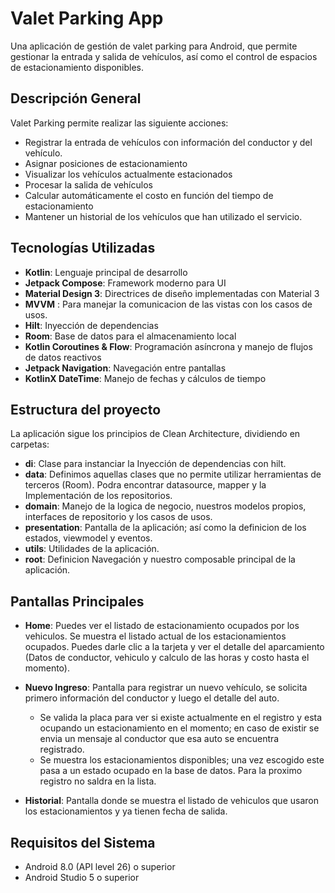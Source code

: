 # Valet Parking App

Una aplicación de gestión de valet parking para Android, que permite gestionar la entrada y salida
de vehículos, así como el control de espacios de estacionamiento disponibles.

## Descripción General

Valet Parking permite realizar las siguiente acciones:

- Registrar la entrada de vehículos con información del conductor y del vehículo.
- Asignar posiciones de estacionamiento
- Visualizar los vehículos actualmente estacionados
- Procesar la salida de vehículos
- Calcular automáticamente el costo en función del tiempo de estacionamiento
- Mantener un historial de los vehículos que han utilizado el servicio.

## Tecnologías Utilizadas

- **Kotlin**: Lenguaje principal de desarrollo
- **Jetpack Compose**: Framework moderno para UI
- **Material Design 3**: Directrices de diseño implementadas con Material 3
- **MVVM** : Para manejar la comunicacion de las vistas con los casos de usos.
- **Hilt**: Inyección de dependencias
- **Room**: Base de datos para el almacenamiento local
- **Kotlin Coroutines & Flow**: Programación asíncrona y manejo de flujos de datos reactivos
- **Jetpack Navigation**: Navegación entre pantallas
- **KotlinX DateTime**: Manejo de fechas y cálculos de tiempo

## Estructura del proyecto

La aplicación sigue los principios de Clean Architecture, dividiendo en carpetas:

- **di**: Clase para instanciar la Inyección de dependencias con hilt.
- **data**: Definimos aquellas clases que no permite utilizar herramientas de terceros (Room). Podra
  encontrar datasource, mapper y la Implementación de los repositorios.
- **domain**: Manejo de la logica de negocio, nuestros modelos propios, interfaces de repositorio y
  los casos de usos.
- **presentation**: Pantalla de la aplicación; así como la definicion de los estados, viewmodel y
  eventos.
- **utils**: Utilidades de la aplicación.
- **root**: Definicion Navegación y nuestro composable principal de la aplicación.

## Pantallas Principales

- **Home**: Puedes ver el listado de estacionamiento ocupados por los vehiculos. Se muestra el
  listado actual de los estacionamientos ocupados. Puedes darle clic a la tarjeta y ver el detalle
  del aparcamiento (Datos de conductor, vehiculo y calculo de las horas y costo hasta el momento).
- **Nuevo Ingreso**: Pantalla para registrar un nuevo vehículo, se solicita primero información del
  conductor y luego el detalle del auto.

    * Se valida la placa para ver si existe actualmente en el registro y esta ocupando un
      estacionamiento en el momento; en caso de existir se envia un mensaje al conductor que esa
      auto se encuentra registrado.
    * Se muestra los estacionamientos disponibles; una vez escogido este pasa a un estado ocupado en
      la base de datos. Para la proximo registro no saldra en la lista.

- **Historial**: Pantalla donde se muestra el listado de vehiculos que usaron los estacionamientos y
  ya tienen fecha de salida.

## Requisitos del Sistema

- Android 8.0 (API level 26) o superior
- Android Studio 5 o superior
